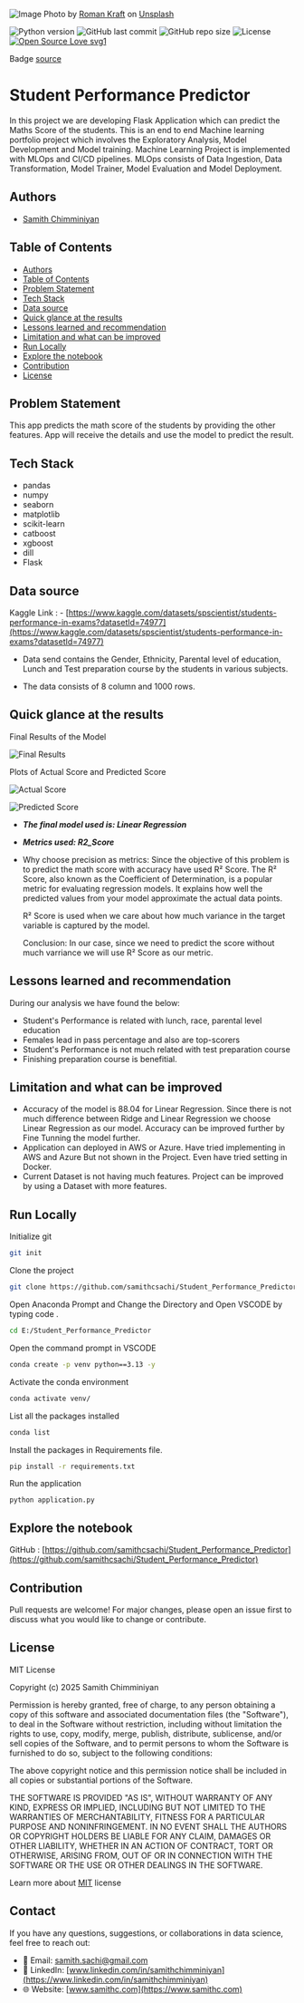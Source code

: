 ![Image](assets/roman-kraft-F0EipXnkeE4-unsplash.jpg)
Photo by <a href="https://unsplash.com/@romankraft?utm_content=creditCopyText&utm_medium=referral&utm_source=unsplash">Roman Kraft</a> on <a href="https://unsplash.com/photos/a-yellow-background-with-the-word-study-spelled-out-F0EipXnkeE4?utm_content=creditCopyText&utm_medium=referral&utm_source=unsplash">Unsplash</a>


![Python version](https://img.shields.io/badge/Python%20version-3.13%2B-lightgrey)
![GitHub last commit](https://img.shields.io/github/last-commit/samithcsachi/Student_Performance_Predictor)
![GitHub repo size](https://img.shields.io/github/repo-size/samithcsachi/Student_Performance_Predictor)
![License](https://img.shields.io/badge/License-MIT-green)
[![Open Source Love svg1](https://badges.frapsoft.com/os/v1/open-source.svg?v=103)](https://github.com/ellerbrock/open-source-badges/)

Badge [source](https://shields.io/)

# Student Performance Predictor

In this project we are developing Flask Application which can predict the Maths Score of the students. This is an end to end Machine learning portfolio project which involves the Exploratory Analysis, Model Development and Model training. Machine Learning Project is implemented with MLOps and CI/CD pipelines. MLOps consists of Data Ingestion, Data Transformation, Model Trainer, Model Evaluation and Model Deployment. 

## Authors

- [Samith Chimminiyan](https://www.github.com/samithcsachi)

## Table of Contents

- [Authors](#Authors)
- [Table of Contents](#table-of-contents)
- [Problem Statement](#problem-statement)
- [Tech Stack](#tech-stack)
- [Data source](#Data-source)
- [Quick glance at the results](#Quick-glance-at-the-results)
- [Lessons learned and recommendation](#lessons-learned-and-recommendation)
- [Limitation and what can be improved](#limitation-and-what-can-be-improved)
- [Run Locally](#run-locally)
- [Explore the notebook](#explore-the-notebook)
- [Contribution](#contribution)
- [License](#license)

## Problem Statement 

This app predicts the math score of the students by providing the other features. App will receive the details and use the model to predict the result. 


## Tech Stack

- pandas
- numpy
- seaborn
- matplotlib
- scikit-learn
- catboost
- xgboost
- dill
- Flask

## Data source

Kaggle Link : - [https://www.kaggle.com/datasets/spscientist/students-performance-in-exams?datasetId=74977](https://www.kaggle.com/datasets/spscientist/students-performance-in-exams?datasetId=74977)

- Data send contains the Gender, Ethnicity, Parental level of education, Lunch and Test preparation course by the students in various subjects.

- The data consists of 8 column and 1000 rows.

## Quick glance at the results

Final Results of the Model

![Final Results](assets/Results_Table.jpg)

Plots of Actual Score and Predicted Score 

![Actual Score](assets/Actual_Score.png)


![Predicted Score ](assets/Predicted_Score.png)



- ***The final model used is: Linear Regression***
- ***Metrics used: R2_Score***
- Why choose precision as metrics:
  Since the objective of this problem is to predict the math score with accuracy have used R² Score. The R² Score, also known as the Coefficient of Determination, is a popular metric for evaluating regression models. It explains how well the predicted values from your model approximate the actual data points.

    R² Score is used when we care about how much variance in the target variable is captured by the model.

    Conclusion: In our case, since we need to predict the score without much varriance  we will use R² Score as our metric.




## Lessons learned and recommendation

During our analysis we have found the below: 
 
- Student's Performance is related with lunch, race, parental level education
- Females lead in pass percentage and also are top-scorers
- Student's Performance is not much related with test preparation course
- Finishing preparation course is benefitial.


## Limitation and what can be improved

- Accuracy of the model is 88.04 for Linear Regression. Since there is not much difference between Ridge and Linear Regression we choose Linear Regression as our model. Accuracy can be improved further by Fine Tunning the model further.
- Application can deployed in AWS or Azure. Have tried implementing in AWS and Azure But not shown in the Project. Even have tried setting in Docker. 
- Current Dataset is not having much features. Project can be improved by using a Dataset with more features. 




## Run Locally
Initialize git

```bash
git init
```

Clone the project

```bash
git clone https://github.com/samithcsachi/Student_Performance_Predictor.git
```

Open Anaconda Prompt and Change the Directory and Open VSCODE by typing code .

```bash
cd E:/Student_Performance_Predictor

```

Open the command prompt in VSCODE

```bash
conda create -p venv python==3.13 -y
```
Activate the conda environment

```bash
conda activate venv/
```

List all the packages installed

```bash
conda list
```
Install the packages in Requirements file. 

```bash
pip install -r requirements.txt
```
Run the application 

```
python application.py

```




## Explore the notebook

GitHub :  [https://github.com/samithcsachi/Student_Performance_Predictor](https://github.com/samithcsachi/Student_Performance_Predictor)

## Contribution

Pull requests are welcome! For major changes, please open an issue first to discuss what you would like to change or contribute.

## License

MIT License

Copyright (c) 2025 Samith Chimminiyan

Permission is hereby granted, free of charge, to any person obtaining a copy
of this software and associated documentation files (the "Software"), to deal
in the Software without restriction, including without limitation the rights
to use, copy, modify, merge, publish, distribute, sublicense, and/or sell
copies of the Software, and to permit persons to whom the Software is
furnished to do so, subject to the following conditions:

The above copyright notice and this permission notice shall be included in all
copies or substantial portions of the Software.

THE SOFTWARE IS PROVIDED "AS IS", WITHOUT WARRANTY OF ANY KIND, EXPRESS OR
IMPLIED, INCLUDING BUT NOT LIMITED TO THE WARRANTIES OF MERCHANTABILITY,
FITNESS FOR A PARTICULAR PURPOSE AND NONINFRINGEMENT. IN NO EVENT SHALL THE
AUTHORS OR COPYRIGHT HOLDERS BE LIABLE FOR ANY CLAIM, DAMAGES OR OTHER
LIABILITY, WHETHER IN AN ACTION OF CONTRACT, TORT OR OTHERWISE, ARISING FROM,
OUT OF OR IN CONNECTION WITH THE SOFTWARE OR THE USE OR OTHER DEALINGS IN THE
SOFTWARE.

Learn more about [MIT](https://choosealicense.com/licenses/mit/) license

## Contact
If you have any questions, suggestions, or collaborations in data science, feel free to reach out:
- 📧 Email: [samith.sachi@gmail.com](mailto:samith.sachi@gmail.com)
- 🔗 LinkedIn: [www.linkedin.com/in/samithchimminiyan](https://www.linkedin.com/in/samithchimminiyan)
- 🌐 Website: [www.samithc.com](https://www.samithc.com)
